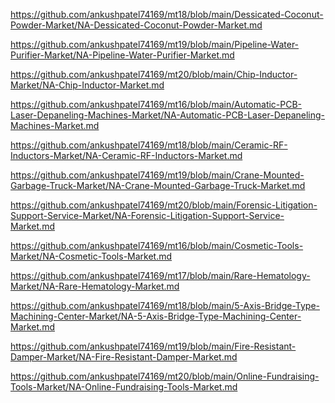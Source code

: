 <p><a href="https://github.com/ankushpatel74169/mt18/blob/main/Dessicated-Coconut-Powder-Market/NA-Dessicated-Coconut-Powder-Market.md">https://github.com/ankushpatel74169/mt18/blob/main/Dessicated-Coconut-Powder-Market/NA-Dessicated-Coconut-Powder-Market.md</a></p><p><a href="https://github.com/ankushpatel74169/mt19/blob/main/Pipeline-Water-Purifier-Market/NA-Pipeline-Water-Purifier-Market.md">https://github.com/ankushpatel74169/mt19/blob/main/Pipeline-Water-Purifier-Market/NA-Pipeline-Water-Purifier-Market.md</a></p><p><a href="https://github.com/ankushpatel74169/mt20/blob/main/Chip-Inductor-Market/NA-Chip-Inductor-Market.md">https://github.com/ankushpatel74169/mt20/blob/main/Chip-Inductor-Market/NA-Chip-Inductor-Market.md</a></p><p><a href="https://github.com/ankushpatel74169/mt16/blob/main/Automatic-PCB-Laser-Depaneling-Machines-Market/NA-Automatic-PCB-Laser-Depaneling-Machines-Market.md">https://github.com/ankushpatel74169/mt16/blob/main/Automatic-PCB-Laser-Depaneling-Machines-Market/NA-Automatic-PCB-Laser-Depaneling-Machines-Market.md</a></p><p><a href="https://github.com/ankushpatel74169/mt18/blob/main/Ceramic-RF-Inductors-Market/NA-Ceramic-RF-Inductors-Market.md">https://github.com/ankushpatel74169/mt18/blob/main/Ceramic-RF-Inductors-Market/NA-Ceramic-RF-Inductors-Market.md</a></p><p><a href="https://github.com/ankushpatel74169/mt19/blob/main/Crane-Mounted-Garbage-Truck-Market/NA-Crane-Mounted-Garbage-Truck-Market.md">https://github.com/ankushpatel74169/mt19/blob/main/Crane-Mounted-Garbage-Truck-Market/NA-Crane-Mounted-Garbage-Truck-Market.md</a></p><p><a href="https://github.com/ankushpatel74169/mt20/blob/main/Forensic-Litigation-Support-Service-Market/NA-Forensic-Litigation-Support-Service-Market.md">https://github.com/ankushpatel74169/mt20/blob/main/Forensic-Litigation-Support-Service-Market/NA-Forensic-Litigation-Support-Service-Market.md</a></p><p><a href="https://github.com/ankushpatel74169/mt16/blob/main/Cosmetic-Tools-Market/NA-Cosmetic-Tools-Market.md">https://github.com/ankushpatel74169/mt16/blob/main/Cosmetic-Tools-Market/NA-Cosmetic-Tools-Market.md</a></p><p><a href="https://github.com/ankushpatel74169/mt17/blob/main/Rare-Hematology-Market/NA-Rare-Hematology-Market.md">https://github.com/ankushpatel74169/mt17/blob/main/Rare-Hematology-Market/NA-Rare-Hematology-Market.md</a></p><p><a href="https://github.com/ankushpatel74169/mt18/blob/main/5-Axis-Bridge-Type-Machining-Center-Market/NA-5-Axis-Bridge-Type-Machining-Center-Market.md">https://github.com/ankushpatel74169/mt18/blob/main/5-Axis-Bridge-Type-Machining-Center-Market/NA-5-Axis-Bridge-Type-Machining-Center-Market.md</a></p><p><a href="https://github.com/ankushpatel74169/mt19/blob/main/Fire-Resistant-Damper-Market/NA-Fire-Resistant-Damper-Market.md">https://github.com/ankushpatel74169/mt19/blob/main/Fire-Resistant-Damper-Market/NA-Fire-Resistant-Damper-Market.md</a></p><p><a href="https://github.com/ankushpatel74169/mt20/blob/main/Online-Fundraising-Tools-Market/NA-Online-Fundraising-Tools-Market.md">https://github.com/ankushpatel74169/mt20/blob/main/Online-Fundraising-Tools-Market/NA-Online-Fundraising-Tools-Market.md</a></p>
